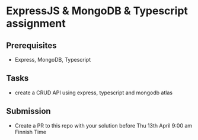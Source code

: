 # ExpressJS & MongoDB & Typescript assignment

## Prerequisites

- Express, MongoDB, Typescript

## Tasks

- create a CRUD API using express, typescript and mongodb atlas

## Submission

- Create a PR to this repo with your solution before Thu 13th April 9:00 am Finnish Time

